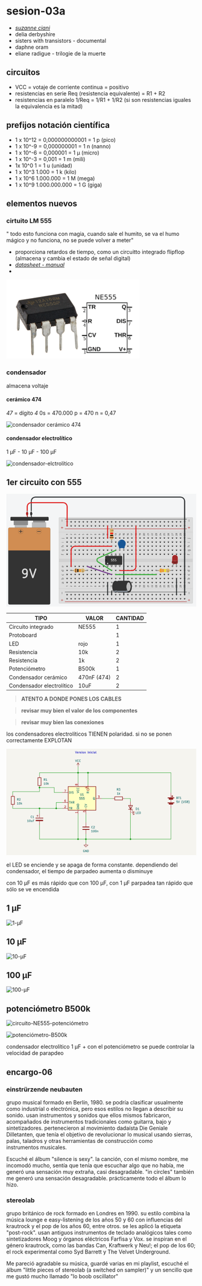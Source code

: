 # sesion-03a

- *[suzanne ciani](https://www.youtube.com/watch?v=nJWk7jiASP0)*
- delia derbyshire
- sisters with transistors - documental
- daphne oram
- eliane radigue - trilogie de la muerte

## circuitos

- VCC = votaje de corriente continua = positivo
- resistencias en serie Req (resistencia equivalente) = R1 + R2
- resistencias en paralelo 1/Req = 1/R1 + 1/R2 (si son resistencias iguales la equivalencia es la mitad)

## prefijos notación científica

- 1 x 10^12 = 0,000000000001 = 1 p (pico)
- 1 x 10^-9 = 0,000000001 = 1 n (nanno)
- 1 x 10^-6 = 0,000001 = 1 μ (micro)
- 1 x 10^-3 = 0,001 = 1 m (mili)
- 1x 10^0 1 = 1 u (unidad)
- 1 x 10^3 1.000 = 1 k (kilo)
- 1 x 10^6 1.000.000 = 1 M (mega)
- 1 x 10^9 1.000.000.000 = 1 G (giga)

## elementos nuevos

### cirtuito LM 555

" todo esto funciona con magia, cuando sale el humito, se va el humo mágico y no funciona, no se puede volver a meter"

- proporciona retardos de tiempo, como un circuitto integrado flipflop (almacena y cambia el estado de señal digital)
- *[datasheet - manual](https://www.ti.com/lit/ds/symlink/ne555.pdf)*
-  

![NE555P](./archivos/NE555P.png)

### condensador

almacena voltaje

#### cerámico 474

*47* = dígito *4* 0s = 470.000 p = 470 n = 0,47

![condensador cerámico 474](./archivos/condensador-cerámico-474.png)

#### condensador electrolítico

1 μF - 10 μF - 100 μF

![condensador-elctrolítico](./archivos/condensador-elctrolítico.png)

## 1er circuito con 555

![circuito-NE555](./archivos/circuito_NE555.png)

| **TIPO**                  | **VALOR**    | **CANTIDAD** |
| ------------------------- | -----------  | ------------ |
| Circuito integrado        | NE555        | 1            |
| Protoboard                |              | 1            |
| LED                       | rojo         | 1            |
| Resistencia               | 10k          | 2            |
| Resistencia               | 1k           | 2            |
| Potenciómetro             | B500k        | 1            |
| Condensador cerámico      | 470nF (474)  | 2            |
| Condensador electrolítico | 10uF         | 2            |

> **ATENTO A DONDE PONES LOS CABLES**

> **revisar muy bien el valor de los componentes**

> **revisar muy bien las conexiones**

los condensadores electrolíticos TIENEN polaridad. si no se ponen correctamente EXPLOTAN

![esquematico-astable](./archivos/esquematico-astable.png)

el LED se enciende y se apaga de forma constante. dependiendo del condensador, el tiempo de parpadeo aumenta o disminuye

con 10 μF es más rápido que con 100 μF, con 1 μF parpadea tan rápido que sólo se ve encendida

## 1 μF

![1-μF](./archivos/1-μF.gif)

## 10 μF

![10-μF](./archivos/10-μF.gif)

## 100 μF

![100-μF](./archivos/100-μF.gif)

## potenciómetro B500k

![circuito-NE555-potenciómetro](./archivos/circuito-NE555-potenciómetro.png)

![potenciómetro-B500k](./archivos/potenciómetro-B500k.gif)

condensador electrolítico 1 μF + con el potenciómetro se puede controlar la velocidad de parapdeo

## encargo-06

### einstrürzende neubauten

grupo musical formado en Berlín, 1980. se podría clasificar usualmente como industrial o electrónica, pero esos estilos no llegan a describir su sonido. usan instrumentos y sonidos que ellos mismos fabricaron, acompañados de instrumentos tradicionales como guitarra, bajo y sintetizadores. pertenecieron al movimiento dadaísta Die Geniale Dilletanten, que tenía el objetivo de revolucionar lo musical usando sierras, palas, taladros y otras herramientas de construcción como instrumentos musicales.

Escuché el álbum "silence is sexy". la canción, con el mismo nombre, me incomodó mucho, sentía que tenía que escuchar algo que no había, me generó una sensación muy extraña, casi desagradable. "in circles" también me generó una sensación desagradable. prácticamente todo el álbum lo hizo.

### stereolab

grupo británico de rock formado en Londres en 1990. su estilo combina la música lounge e easy-listening de los años 50 y 60 con influencias del krautrock y el pop de los años 60, entre otros. se les aplicó la etiqueta "post-rock". usan antiguos instrumentos de teclado analógicos tales como sintetizadores Moog y órganos eléctricos Farfisa y Vox.
se inspiran en el género krautrock, como las bandas Can, Kraftwerk y Neu!; el pop de los 60; el rock experimental como Syd Barrett y The Velvet Underground.

Me pareció agradable su música, guardé varias en mi playlist, escuché el álbum "little pieces of stereolab (a switched on sampler)" y un sencillo que me gustó mucho llamado "lo boob oscillator"